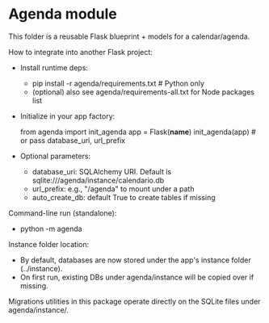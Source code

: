 # Agenda module

This folder is a reusable Flask blueprint + models for a calendar/agenda.

How to integrate into another Flask project:

- Install runtime deps:
  - pip install -r agenda/requirements.txt  # Python only
  - (optional) also see agenda/requirements-all.txt for Node packages list
- Initialize in your app factory:

    from agenda import init_agenda
    app = Flask(__name__)
    init_agenda(app)  # or pass database_uri, url_prefix

- Optional parameters:
  - database_uri: SQLAlchemy URI. Default is sqlite:///agenda/instance/calendario.db
  - url_prefix: e.g., "/agenda" to mount under a path
  - auto_create_db: default True to create tables if missing

Command-line run (standalone):

- python -m agenda

Instance folder location:
- By default, databases are now stored under the app's instance folder (../instance).
- On first run, existing DBs under agenda/instance will be copied over if missing.

Migrations utilities in this package operate directly on the SQLite files under agenda/instance/.